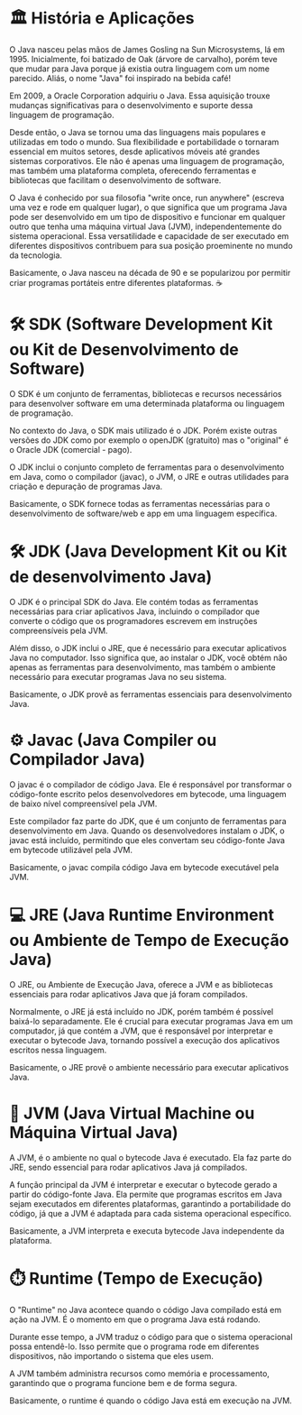 
# 🏛 História e Aplicações

O Java nasceu pelas mãos de James Gosling na Sun Microsystems, lá em 1995. Inicialmente, foi batizado de Oak (árvore de carvalho), porém teve que mudar para Java porque já existia outra linguagem com um nome parecido. Aliás, o nome "Java" foi inspirado na bebida café!

Em 2009, a Oracle Corporation adquiriu o Java. Essa aquisição trouxe mudanças significativas para o desenvolvimento e suporte dessa linguagem de programação.

Desde então, o Java se tornou uma das linguagens mais populares e utilizadas em todo o mundo. Sua flexibilidade e portabilidade o tornaram essencial em muitos setores, desde aplicativos móveis até grandes sistemas corporativos. Ele não é apenas uma linguagem de programação, mas também uma plataforma completa, oferecendo ferramentas e bibliotecas que facilitam o desenvolvimento de software.

O Java é conhecido por sua filosofia "write once, run anywhere" (escreva uma vez e rode em qualquer lugar), o que significa que um programa Java pode ser desenvolvido em um tipo de dispositivo e funcionar em qualquer outro que tenha uma máquina virtual Java (JVM), independentemente do sistema operacional. Essa versatilidade e capacidade de ser executado em diferentes dispositivos contribuem para sua posição proeminente no mundo da tecnologia.

Basicamente, o Java nasceu na década de 90 e se popularizou por permitir criar programas portáteis entre diferentes plataformas.  ☕

# 🛠 SDK (Software Development Kit ou Kit de Desenvolvimento de Software)

O SDK é um conjunto de ferramentas, bibliotecas e recursos necessários para desenvolver software em uma determinada plataforma ou linguagem de programação.

No contexto do Java, o SDK mais utilizado é o JDK. Porém existe outras versões do JDK como por exemplo o openJDK (gratuito) mas o "original" é o Oracle JDK (comercial - pago).

O JDK inclui o conjunto completo de ferramentas para o desenvolvimento em Java, como o compilador (javac), o JVM, o JRE e outras utilidades para criação e depuração de programas Java.

Basicamente, o SDK fornece todas as ferramentas necessárias para o desenvolvimento de software/web e app em uma linguagem específica.

# 🛠 JDK (Java Development Kit ou Kit de desenvolvimento Java)

O JDK é o principal SDK do Java. Ele contém todas as ferramentas necessárias para criar aplicativos Java, incluindo o compilador que converte o código que os programadores escrevem em instruções compreensíveis pela JVM.

Além disso, o JDK inclui o JRE, que é necessário para executar aplicativos Java no computador. Isso significa que, ao instalar o JDK, você obtém não apenas as ferramentas para desenvolvimento, mas também o ambiente necessário para executar programas Java no seu sistema.

Basicamente, o JDK provê as ferramentas essenciais para desenvolvimento Java. 

# ⚙️ Javac (Java Compiler ou Compilador Java)

O javac é o compilador de código Java. Ele é responsável por transformar o código-fonte escrito pelos desenvolvedores em bytecode, uma linguagem de baixo nível compreensível pela JVM.

Este compilador faz parte do JDK, que é um conjunto de ferramentas para desenvolvimento em Java. Quando os desenvolvedores instalam o JDK, o javac está incluído, permitindo que eles convertam seu código-fonte Java em bytecode utilizável pela JVM.

Basicamente, o javac compila código Java em bytecode executável pela JVM.

# 💻 JRE (Java Runtime Environment ou Ambiente de Tempo de Execução Java)

O JRE, ou Ambiente de Execução Java, oferece a JVM e as bibliotecas essenciais para rodar aplicativos Java que já foram compilados.

Normalmente, o JRE já está incluído no JDK, porém também é possível baixá-lo separadamente. Ele é crucial para executar programas Java em um computador, já que contém a JVM, que é responsável por interpretar e executar o bytecode Java, tornando possível a execução dos aplicativos escritos nessa linguagem.

Basicamente, o JRE provê o ambiente necessário para executar aplicativos Java.

# 🤖 JVM (Java Virtual Machine ou Máquina Virtual Java)

A JVM, é o ambiente no qual o bytecode Java é executado. Ela faz parte do JRE, sendo essencial para rodar aplicativos Java já compilados.  

A função principal da JVM é interpretar e executar o bytecode gerado a partir do código-fonte Java. Ela permite que programas escritos em Java sejam executados em diferentes plataformas, garantindo a portabilidade do código, já que a JVM é adaptada para cada sistema operacional específico.

Basicamente, a JVM interpreta e executa bytecode Java independente da plataforma.

# ⏱️ Runtime (Tempo de Execução)

O "Runtime" no Java acontece quando o código Java compilado está em ação na JVM. É o momento em que o programa Java está rodando.

Durante esse tempo, a JVM traduz o código para que o sistema operacional possa entendê-lo. Isso permite que o programa rode em diferentes dispositivos, não importando o sistema que eles usem.  

A JVM também administra recursos como memória e processamento, garantindo que o programa funcione bem e de forma segura.

Basicamente, o runtime é quando o código Java está em execução na JVM.

